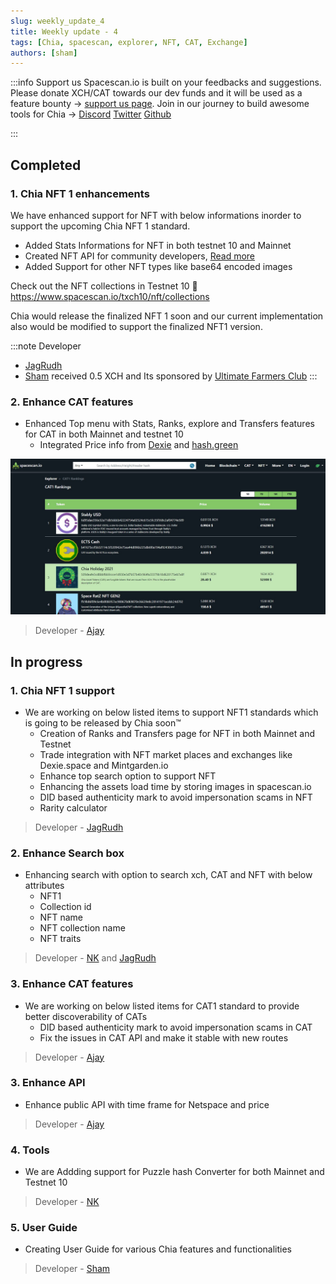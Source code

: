 ```yaml
---
slug: weekly_update_4
title: Weekly update - 4
tags: [Chia, spacescan, explorer, NFT, CAT, Exchange]
authors: [sham]
---
```

:::info Support us
Spacescan.io is built on your feedbacks and suggestions. Please donate XCH/CAT towards our dev funds and it will be used as a feature bounty -> [support us page](https://www.spacescan.io/xch/support-us).   Join in our journey to build awesome tools for Chia ->
[Discord](https://discord.gg/Bb4sj3Bg9P)  [Twitter](https://twitter.com/spacescan_io) [Github](https://github.com/spacescan-io)

:::
## Completed
### 1. Chia NFT 1 enhancements
We have enhanced support for NFT with below informations inorder to support the upcoming Chia NFT 1 standard.
- Added Stats Informations for NFT in both testnet 10 and Mainnet
- Created NFT API for community developers, [Read more](https://docs.spacescan.io/docs/for-developers/nft_api) 
- Added Support for other NFT types like base64 encoded images


Check out the NFT collections in Testnet 10 :link: https://www.spacescan.io/txch10/nft/collections

Chia would release the finalized NFT 1 soon and our current implementation also would be modified to support the finalized NFT1 version.

:::note Developer
- [JagRudh](https://twitter.com/JagRudhChia)
- [Sham](https://twitter.com/shamhiruthik) received 0.5 XCH and Its sponsored by [Ultimate Farmers Club](https://twitter.com/TheHonestFarm)
:::

### 2. Enhance CAT features
- Enhanced Top menu with Stats, Ranks, explore and Transfers features for CAT in both Mainnet and testnet 10 
    - Integrated Price info from [Dexie](https://dexie.space/markets) and [hash.green](https://hash.green/dex/XCH-USDS)

![cat_chia_rank](./chia_cat_rank.jpg)    

> Developer - [Ajay](https://twitter.com/JagRudhChia)


## In progress
### 1. Chia NFT 1 support
- We are working on below listed items to support NFT1 standards which is going to be released by Chia soon™
    - Creation of Ranks and Transfers page for NFT in both Mainnet and Testnet
    - Trade integration with NFT market places and exchanges like Dexie.space and Mintgarden.io
    - Enhance top search option to support NFT
    - Enhancing the assets load time by storing images in spacescan.io
    - DID based authenticity mark to avoid impersonation scams in NFT
    - Rarity calculator 

> Developer - [JagRudh](https://twitter.com/JagRudhChia)

### 2. Enhance Search box 
- Enhancing search with option to search xch, CAT and NFT with below attributes
    - NFT1
    - Collection id
    - NFT name
    - NFT collection  name
    - NFT traits

  
> Developer - [NK](https://twitter.com/nandhakumar1033) and [JagRudh](https://twitter.com/JagRudhChia)

### 3. Enhance CAT features
- We are working on below listed items for CAT1 standard to provide better discoverability of CATs
    - DID based authenticity mark to avoid impersonation scams in CAT
    - Fix the issues in CAT API and make it stable with new routes
  
> Developer - [Ajay](https://twitter.com/JagRudhChia)


### 3. Enhance API 
- Enhance public API with time frame for Netspace and price  

> Developer - [Ajay](https://twitter.com/JagRudhChia)


### 4. Tools
- We are Addding support for Puzzle hash Converter for both Mainnet  and Testnet 10


> Developer - [NK](https://twitter.com/nandhakumar1033)


### 5. User Guide
- Creating User Guide for various Chia features and functionalities 

> Developer - [Sham](https://twitter.com/shamhiruthik)


